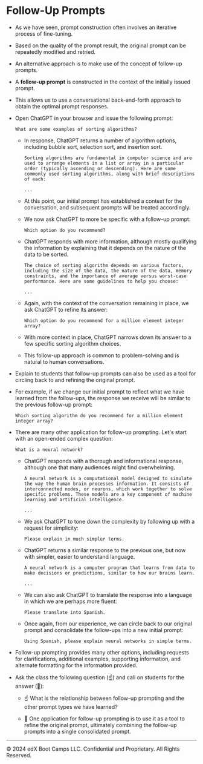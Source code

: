 # Follow-Up Prompts

* As we have seen, prompt construction often involves an iterative process of fine-tuning.

* Based on the quality of the prompt result, the original prompt can be repeatedly modified and retried.

* An alternative approach is to make use of the concept of follow-up prompts.

* A **follow-up prompt** is constructed in the context of the initially issued prompt.

* This allows us to use a conversational back-and-forth approach to obtain the optimal prompt responses.

* Open ChatGPT in your browser and issue the following prompt:

  ```text
  What are some examples of sorting algorithms?
  ```
  
  * In response, ChatGPT returns a number of algorithm options, including bubble sort, selection sort, and insertion sort.

    ```text
    Sorting algorithms are fundamental in computer science and are used to arrange elements in a list or array in a particular order (typically ascending or descending). Here are some commonly used sorting algorithms, along with brief descriptions of each:

    ...
    ```

  * At this point, our initial prompt has established a context for the conversation, and subsequent prompts will be treated accordingly.
  
  * We now ask ChatGPT to more be specific with a follow-up prompt:

    ```text
    Which option do you recommend?
    ```

  * ChatGPT responds with more information, although mostly qualifying the information by explaining that it depends on the nature of the data to be sorted.

    ```text
    The choice of sorting algorithm depends on various factors, including the size of the data, the nature of the data, memory constraints, and the importance of average versus worst-case performance. Here are some guidelines to help you choose:

    ...
    ```

  * Again, with the context of the conversation remaining in place, we ask ChatGPT to refine its answer:

    ```text
    Which option do you recommend for a million element integer array?
    ```

  * With more context in place, ChatGPT narrows down its answer to a few specific sorting algorithm choices.

  * This follow-up approach is common to problem-solving and is natural to human conversations.

* Explain to students that follow-up prompts can also be used as a tool for circling back to and refining the original prompt.

* For example, if we change our initial prompt to reflect what we have learned from the follow-ups, the response we receive will be similar to the previous follow-up prompt:

  ```text
  Which sorting algorithm do you recommend for a million element integer array?
  ```

* There are many other application for follow-up prompting. Let's start with an open-ended complex question:

  ```text
  What is a neural network?
  ```

  * ChatGPT responds with a thorough and informational response, although one that many audiences might find overwhelming.

    ```text
    A neural network is a computational model designed to simulate the way the human brain processes information. It consists of interconnected nodes, or neurons, which work together to solve specific problems. These models are a key component of machine learning and artificial intelligence.

    ...
    ```

  * We ask ChatGPT to tone down the complexity by following up with a request for simplicity:

    ```text
    Please explain in much simpler terms.
    ```

  * ChatGPT returns a similar response to the previous one, but now with simpler, easier to understand language.

    ```text
    A neural network is a computer program that learns from data to make decisions or predictions, similar to how our brains learn.

    ...
    ```

  * We can also ask ChatGPT to translate the response into a language in which we are perhaps more fluent:

    ```text
    Please translate into Spanish.
    ```

  * Once again, from our experience, we can circle back to our original prompt and consolidate the follow-ups into a new initial prompt:

    ```text
    Using Spanish, please explain neural networks in simple terms.
    ```

* Follow-up prompting provides many other options, including requests for clarifications, additional examples, supporting information, and alternate formatting for the information provided.

* Ask the class the following question (☝️) and call on students for the answer (🙋):

  * ☝️ What is the relationship between follow-up prompting and the other prompt types we have learned?

  * 🙋 One application for follow-up prompting is to use it as a tool to refine the original prompt, ultimately combining the follow-up prompts into a single consolidated prompt.

---
© 2024 edX Boot Camps LLC. Confidential and Proprietary. All Rights Reserved.
